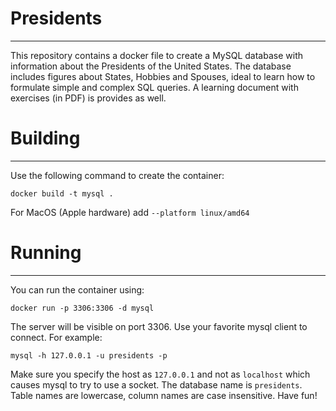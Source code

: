 # Presidents
------------
This repository contains a docker file to create a MySQL database with information about the Presidents of the United States. The database includes figures about States, Hobbies and Spouses, ideal to learn how to formulate simple and complex SQL queries. A learning document with exercises (in PDF) is provides as well.

# Building
----------
Use the following command to create the container:
```
docker build -t mysql .
```
For MacOS (Apple hardware) add ```--platform linux/amd64```

# Running
---------
You can run the container using:
```
docker run -p 3306:3306 -d mysql
```
The server will be visible on port 3306. Use your favorite mysql client to connect. For example:
```
mysql -h 127.0.0.1 -u presidents -p
```
Make sure you specify the host as ```127.0.0.1``` and not as ```localhost``` which causes mysql to try to use a socket.
The database name is ```presidents```. Table names are lowercase, column names are case insensitive.
Have fun!
